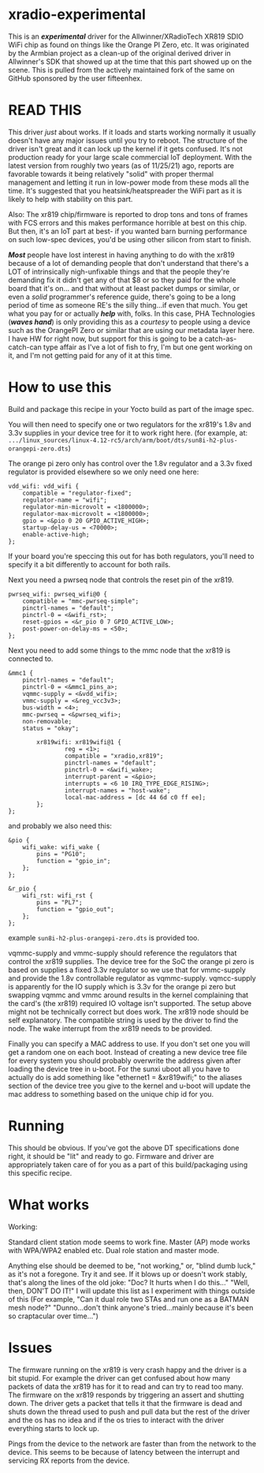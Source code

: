 # xradio-experimental

This is an ***experimental*** driver for the Allwinner/XRadioTech XR819 SDIO WiFi chip as found on things like the Orange PI Zero, etc.  It was originated by
the Armbian project as a clean-up of the original derived driver in Allwinner's SDK that showed up at the time that this part showed up on the scene.  This
is pulled from the actively maintained fork of the same on GitHub sponsored by the user fifteenhex.


# READ THIS

This driver _just_ about works. If it loads and starts working normally it usually doesn't have any major issues until you try to reboot. The structure of the driver isn't great and it can lock up the kernel if it gets confused. It's not production ready for your large scale commercial IoT deployment.  With the latest version
from roughly two years (as of 11/25/21) ago, reports are favorable towards it being relatively "solid" with proper thermal management and letting it run in low-power
mode from these mods all the time.  It's suggested that you heatsink/heatspreader the WiFi part as it is likely to help with stability on this part.

Also: The xr819 chip/firmware is reported to drop tons and tons of frames with FCS errors and this makes performance horrible at best on this chip.  But then,
it's an IoT part at best- if you wanted barn burning performance on such low-spec devices, you'd be using other silicon from start to finish.

***Most*** people have lost interest in having anything to do with the xr819 because of a lot of demanding people that don't understand that there's a LOT of
intrinsically nigh-unfixable things and that the people they're demanding fix it didn't get any of that $8 or so they paid for the whole board that it's on...
and that without at least packet dumps or similar, or even a _solid_ programmer's reference guide, there's going to be a long period of time as someone RE's
the silly thing...if even that much.  You get what you pay for or actually ***help*** with, folks.  In this case, PHA Technologies (***waves hand***) is only
providing this as a _courtesy_ to people using a device such as the OrangePI Zero or similar that are using our metadata layer here.  I have HW for right now,
but support for this is going to be a catch-as-catch-can type affair as I've a lot of fish to fry, I'm but one gent working on it, and I'm not getting paid
for any of it at this time.


# How to use this

Build and package this recipe in your Yocto build as part of the image spec.

You will then need to specify one or two regulators for the xr819's 1.8v and 3.3v supplies in your device tree for it
to work right here.  (for example, at: `.../linux_sources/linux-4.12-rc5/arch/arm/boot/dts/sun8i-h2-plus-orangepi-zero.dts`)

The orange pi zero only has control over the 1.8v regulator and a 3.3v fixed regulator is provided elsewhere
so we only need one here:

```
vdd_wifi: vdd_wifi {
	compatible = "regulator-fixed";
	regulator-name = "wifi";
	regulator-min-microvolt = <1800000>;
	regulator-max-microvolt = <1800000>;
	gpio = <&pio 0 20 GPIO_ACTIVE_HIGH>;
	startup-delay-us = <70000>;
	enable-active-high;
};
```

If your board you're speccing this out for has both regulators, you'll need to specify it a bit differently
to account for both rails.

Next you need a pwrseq node that controls the reset pin of the xr819.

```
pwrseq_wifi: pwrseq_wifi@0 {
	compatible = "mmc-pwrseq-simple";
	pinctrl-names = "default";
	pinctrl-0 = <&wifi_rst>;
	reset-gpios = <&r_pio 0 7 GPIO_ACTIVE_LOW>;
	post-power-on-delay-ms = <50>;
};
```

Next you need to add some things to the mmc node that the xr819 is connected to.

```
&mmc1 {
	pinctrl-names = "default";
	pinctrl-0 = <&mmc1_pins_a>;
	vqmmc-supply = <&vdd_wifi>;
	vmmc-supply = <&reg_vcc3v3>;
	bus-width = <4>;
	mmc-pwrseq = <&pwrseq_wifi>;
	non-removable;
	status = "okay";

        xr819wifi: xr819wifi@1 {
                reg = <1>;
                compatible = "xradio,xr819";
                pinctrl-names = "default";
                pinctrl-0 = <&wifi_wake>;
                interrupt-parent = <&pio>;
                interrupts = <6 10 IRQ_TYPE_EDGE_RISING>;
                interrupt-names = "host-wake";
                local-mac-address = [dc 44 6d c0 ff ee];
        };
};
```

and probably we also need this:

```
&pio {
	wifi_wake: wifi_wake {
		pins = "PG10";
		function = "gpio_in";
    };
};

```

```
&r_pio {
	wifi_rst: wifi_rst {
		pins = "PL7";
		function = "gpio_out";
    };
};

```

example `sun8i-h2-plus-orangepi-zero.dts` is provided too.

vqmmc-supply and vmmc-supply should reference the regulators that control the xr819 supplies.
The device tree for the SoC the orange pi zero is based on supplies a fixed 3.3v regulator
so we use that for vmmc-supply and provide the 1.8v controllable regulator as vqmmc-supply.
vqmcc-supply is apparently for the IO supply which is 3.3v for the orange pi zero but
swapping vqmmc and vmmc around results in the kernel complaining that the card's (the xr819)
required IO voltage isn't supported. The setup above might not be technically correct but
does work.
The xr819 node should be self explanatory. The compatible string is used by the driver
to find the node. The wake interrupt from the xr819 needs to be provided.

Finally you can specify a MAC address to use. If you don't set one you will get a random one
on each boot. Instead of creating a new device tree file for every system you should
probably overwrite the address given after loading the device tree in u-boot. For the sunxi
uboot all you have to actually do is add something like "ethernet1 = &xr819wifi;" to the
aliases section of the device tree you give to the kernel and u-boot will update the mac
address to something based on the unique chip id for you.


# Running

This should be obvious.  If you've got the above DT specifications done right, it should
be "lit" and ready to go.  Firmware and driver are appropriately taken care of for you
as a part of this build/packaging using this specific recipe.


# What works

Working:

Standard client station mode seems to work fine.
Master (AP) mode works with WPA/WPA2 enabled etc.
Dual role station and master mode.

Anything else should be deemed to be, "not working," or, "blind dumb luck," as it's not a foregone.
Try it and see.  If it blows up or doesn't work stably, that's along the lines of the old joke:
"Doc?  It hurts when I do this..."  "Well, then, DON'T DO IT!"  I will update this list as I experiment
with things outside of this (For example, "Can it dual role two STAs and run one as a BATMAN mesh node?"
"Dunno...don't think anyone's tried...mainly because it's been so craptacular over time...")


# Issues

The firmware running on the xr819 is very crash happy and the driver is a bit
stupid. For example the driver can get confused about how many packets of data
the xr819 has for it to read and can try to read too many. The firmware on the
xr819 responds by triggering an assert and shutting down. The driver gets
a packet that tells it that the firmware is dead and shuts down the thread used
to push and pull data but the rest of the driver and the os has no idea and
if the os tries to interact with the driver everything starts to lock up.

Pings from the device to the network are faster than from the network to the device.
This seems to be because of latency between the interrupt and servicing RX reports
from the device.

